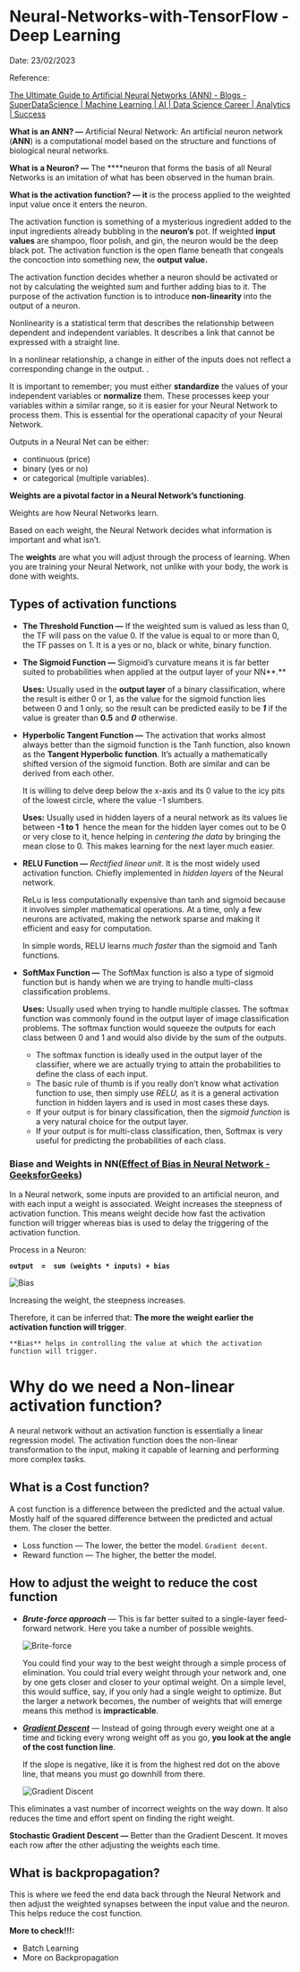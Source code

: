 # Neural-Networks-with-TensorFlow - Deep Learning

Date: 23/02/2023

Reference:

[The Ultimate Guide to Artificial Neural Networks (ANN) - Blogs - SuperDataScience | Machine Learning | AI | Data Science Career | Analytics | Success](https://www.superdatascience.com/blogs/the-ultimate-guide-to-artificial-neural-networks-ann)

**What is an ANN? —** Artificial Neural Network: An artificial neuron network (**ANN**) is a computational model based on the structure and functions of biological neural networks.

**What is a Neuron? —** The ****neuron that forms the basis of all Neural Networks is an imitation of what has been observed in the human brain.

**What is the activation function? — it** is the process applied to the weighted input value once it enters the neuron.

The activation function is something of a mysterious ingredient added to the input ingredients already bubbling in the **neuron’s** pot. If weighted **input values** are shampoo, floor polish, and gin, the neuron would be the deep black pot. The activation function is the open flame beneath that congeals the concoction into something new, the **output value.**

The activation function decides whether a neuron should be activated or not by calculating the weighted sum and further adding bias to it. The purpose of the activation function is to introduce **non-linearity** into the output of a neuron.

Nonlinearity is a statistical term that describes the relationship between dependent and independent variables. It describes a link that cannot be expressed with a straight line.

In a nonlinear relationship, a change in either of the inputs does not reflect a corresponding change in the output.
.

It is important to remember; you must either **standardize** the values of your independent variables or **normalize** them. These processes keep your variables within a similar range, so it is easier for your Neural Network to process them. This is essential for the operational capacity of your Neural Network.

Outputs in a Neural Net can be either:

- continuous (price)
- binary (yes or no)
- or categorical (multiple variables).

**Weights are a pivotal factor in a Neural Network’s functioning**.

Weights are how Neural Networks learn.

Based on each weight, the Neural Network decides what information is important and what isn’t.

The **weights** are what you will adjust through the process of learning. When you are training your Neural Network, not unlike with your body, the work is done with weights.

## Types of activation functions

- **The Threshold Function —** If the weighted sum is valued as less than 0, the TF will pass on the value 0. If the value is equal to or more than 0, the TF passes on 1. It is a yes or no, black or white, binary function.
    
    
- **The Sigmoid Function —** Sigmoid’s curvature means it is far better suited to probabilities when applied at the output layer of your NN**.**
    
    **Uses:** Usually used in the **output layer** of a binary classification, where the result is either 0 or 1, as the value for the sigmoid function lies between 0 and 1 only, so the result can be predicted easily to be ***1*** if the value is greater than **0.5** and ***0*** otherwise.
    
- **Hyperbolic Tangent Function —** The activation that works almost always better than the sigmoid function is the Tanh function, also known as the **Tangent Hyperbolic function**. It’s actually a mathematically shifted version of the sigmoid function. Both are similar and can be derived from each other.
    
    It is willing to delve deep below the x-axis and its 0 value to the icy pits of the lowest circle, where the value -1 slumbers.
    
    **Uses:** Usually used in hidden layers of a neural network as its values lie between **-1 to 1** 
    hence the mean for the hidden layer comes out to be 0 or very close to it, hence helping in *centering the data* by bringing the mean close to 0. This makes learning for the next layer much easier.
    
- ****RELU Function —**** *Rectified linear unit*. It is the most widely used activation function. Chiefly implemented in *hidden layers* of the Neural network.
    
    ReLu is less computationally expensive than tanh and sigmoid because it involves simpler mathematical operations. At a time, only a few neurons are activated, making the network sparse and making it efficient and easy for computation.
    
    In simple words, RELU learns *much faster* than the sigmoid and Tanh functions.
    
- ****SoftMax Function —**** The SoftMax function is also a type of sigmoid function but is handy when we are trying to handle multi-class classification problems.
    
    **Uses:** Usually used when trying to handle multiple classes. The softmax function was commonly found in the output layer of image classification problems. The softmax function would squeeze the outputs for each class between 0 and 1 and would also divide by the sum of the outputs.
    
    - The softmax function is ideally used in the output layer of the classifier, where we are actually trying to attain the probabilities to define the class of each input.
    - The basic rule of thumb is if you really don’t know what activation function to use, then simply use *RELU,* as it is a general activation function in hidden layers and is used in most cases these days.
    - If your output is for binary classification, then the *sigmoid function* is a very natural choice for the output layer.
    - If your output is for multi-class classification, then, Softmax is very useful for predicting the probabilities of each class.
    

### Biase and Weights in NN([Effect of Bias in Neural Network - GeeksforGeeks](https://www.geeksforgeeks.org/effect-of-bias-in-neural-network/))

In a Neural network, some inputs are provided to an artificial neuron, and with each input a weight is associated. Weight increases the steepness of activation function. This means weight decide how fast the activation function will trigger whereas bias is used to delay the triggering of the activation function.

Process in a Neuron:

**`output  =  sum (weights * inputs) + bias`**

![Bias](https://media.geeksforgeeks.org/wp-content/uploads/neuron.png)

Increasing the weight, the steepness increases.

Therefore, it can be inferred that: **The more the weight earlier the activation function will trigger**.

`**Bias** helps in controlling the value at which the activation function will trigger.`

# Why do we need a Non-linear activation function?

A neural network without an activation function is essentially a linear regression model. The activation function does the non-linear transformation to the input, making it capable of learning and performing more complex tasks.

## What is a Cost function?

A cost function is a difference between the predicted and the actual value. Mostly half of the squared difference between the predicted and actual them. The closer the better.

- Loss function — The lower, the better the model. `Gradient decent`.
- Reward function — The higher, the better the model.

## How to adjust the weight to reduce the cost function

- ***Brute-force approach*** — This is far better suited to a single-layer feed-forward network. Here you take a number of possible weights.
    
    ![Brite-force](https://sds-platform-private.s3-us-east-2.amazonaws.com/uploads/45_blog_image_26.png)
    
    You could find your way to the best weight through a simple process of elimination. You could trial every weight through your network and, one by one gets closer and closer to your optimal weight. On a simple level, this would suffice, say, if you only had a single weight to optimize. But the larger a network becomes, the number of weights that will emerge means this method is **impracticable**.
    
- ***[Gradient Descent](https://iamtrask.github.io/2015/07/27/python-network-part2/)*** — Instead of going through every weight one at a time and ticking every wrong weight off as you go, **you look at the angle of the cost function line**.
    
    If the slope is negative, like it is from the highest red dot on the above line, that means you must go downhill from there.
    
    ![Gradient Discent](https://sds-platform-private.s3-us-east-2.amazonaws.com/uploads/45_blog_image_29.png)
    

This eliminates a vast number of incorrect weights on the way down. It also reduces the time and effort spent on finding the right weight.

**Stochastic Gradient Descent —** Better than the Gradient Descent. It moves each row after the other adjusting the weights each time.

## What is backpropagation?

This is where we feed the end data back through the Neural Network and then adjust the weighted synapses between the input value and the neuron. This helps reduce the cost function.

**More to check!!!:** 

- Batch Learning
- More on Backpropagation
